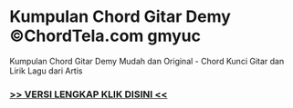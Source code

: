 
 # Kumpulan Chord Gitar Demy ©ChordTela.com gmyuc


Kumpulan Chord Gitar Demy Mudah dan Original - Chord Kunci Gitar dan Lirik Lagu dari Artis

###  <a href="https://shortlighzx.web.app?sq=Kumpulan Chord Gitar Demy ©ChordTela.com"> >> VERSI LENGKAP KLIK DISINI << </a>

